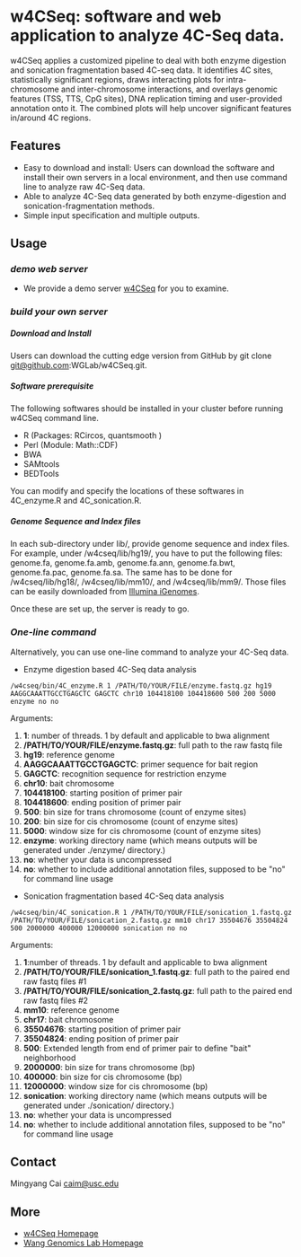 # w4CSeq: software and web application to analyze 4C-Seq data.

w4CSeq applies a customized pipeline to deal with both enzyme digestion and sonication fragmentation based 4C-seq data. 
It identifies 4C sites, statistically significant regions, draws interacting plots for intra-chromosome and inter-chromosome interactions, and overlays genomic features (TSS, TTS, CpG sites), DNA replication timing and user-provided annotation onto it. 
The combined plots will help uncover significant features in/around 4C regions. 

## Features
* Easy to download and install: Users can download the software and install their own servers in a local environment, and then use command line to analyze raw 4C-Seq data.
* Able to analyze 4C-Seq data generated by both enzyme-digestion and sonication-fragmentation methods.
* Simple input specification and multiple outputs.


## Usage
### *demo web server*
* We provide a demo server [w4CSeq](http://w4cseq.wglab.org/) for you to examine. 

### *build your own server*

##### Download and Install
Users can download the cutting edge version from GitHub by git clone git@github.com:WGLab/w4CSeq.git.

##### Software prerequisite
The following softwares should be installed in your cluster before running w4CSeq command line.
  * R (Packages: RCircos, quantsmooth )
  * Perl (Module: Math::CDF)
  * BWA
  * SAMtools
  * BEDTools
 
You can modify and specify the locations of these softwares in 4C_enzyme.R and 4C_sonication.R.

##### Genome Sequence and Index files
In each sub-directory under lib/, provide genome sequence and index files. For example, under /w4cseq/lib/hg19/, you have to put the following files: genome.fa, genome.fa.amb, genome.fa.ann, genome.fa.bwt, genome.fa.pac, genome.fa.sa. The same has to be done for /w4cseq/lib/hg18/, /w4cseq/lib/mm10/, and /w4cseq/lib/mm9/. Those files can be easily downloaded from [Illumina iGenomes](http://support.illumina.com/sequencing/sequencing_software/igenome.html).

Once these are set up, the server is ready to go.

### *One-line command*
Alternatively, you can use one-line command to analyze your 4C-Seq data.

* Enzyme digestion based 4C-Seq data analysis
```
/w4cseq/bin/4C_enzyme.R 1 /PATH/TO/YOUR/FILE/enzyme.fastq.gz hg19 AAGGCAAATTGCCTGAGCTC GAGCTC chr10 104418100 104418600 500 200 5000 enzyme no no
```
Arguments:
  1. **1**: number of threads. 1 by default and applicable to bwa alignment
  2. **/PATH/TO/YOUR/FILE/enzyme.fastq.gz**: full path to the raw fastq file
  3. **hg19**: reference genome
  4. **AAGGCAAATTGCCTGAGCTC**: primer sequence for bait region
  5. **GAGCTC**: recognition sequence for restriction enzyme
  6. **chr10**: bait chromosome
  7. **104418100**: starting position of primer pair
  8. **104418600**: ending position of primer pair
  9. **500**: bin size for trans chromosome (count of enzyme sites)
  10. **200**: bin size for cis chromosome (count of enzyme sites)
  11. **5000**: window size for cis chromosome (count of enzyme sites)
  12. **enzyme**: working directory name (which means outputs will be generated under ./enzyme/ directory.)
  13. **no**: whether your data is uncompressed
  14. **no**: whether to include additional annotation files, supposed to be "no" for command line usage

* Sonication fragmentation based 4C-Seq data analysis
```
/w4cseq/bin/4C_sonication.R 1 /PATH/TO/YOUR/FILE/sonication_1.fastq.gz /PATH/TO/YOUR/FILE/sonication_2.fastq.gz mm10 chr17 35504676 35504824 500 2000000 400000 12000000 sonication no no
```
Arguments:
  1. **1**:number of threads. 1 by default and applicable to bwa alignment
  2. **/PATH/TO/YOUR/FILE/sonication_1.fastq.gz**: full path to the paired end raw fastq files #1
  3. **/PATH/TO/YOUR/FILE/sonication_2.fastq.gz**: full path to the paired end raw fastq files #2
  4. **mm10**: reference genome
  5. **chr17**: bait chromosome
  6. **35504676**: starting position of primer pair
  7. **35504824**: ending position of primer pair
  8. **500**: Extended length from end of primer pair to define "bait" neighborhood
  9. **2000000**: bin size for trans chromosome (bp)
  10. **400000**: bin size for cis chromosome (bp)
  11. **12000000**: window size for cis chromosome (bp)
  12. **sonication**: working directory name (which means outputs will be generated under ./sonication/ directory.)
  13. **no**: whether your data is uncompressed
  14. **no**: whether to include additional annotation files, supposed to be "no" for command line usage

## Contact
Mingyang Cai
caim@usc.edu

## More

* [w4CSeq Homepage](http://w4cseq.wglab.org)
* [Wang Genomics Lab Homepage](http://genomics.usc.edu)

